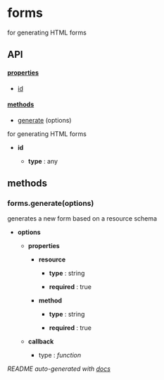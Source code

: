 # forms


for generating HTML forms

## API

#### [properties](#forms-properties)

  - [id](#forms-properties-id)


#### [methods](#forms-methods)

  - [generate](#forms-methods-generate) (options)



for generating HTML forms

- **id** 

  - **type** : any



<a name="forms-methods"></a> 

## methods 

<a name="forms-methods-generate"></a> 

### forms.generate(options)

generates a new form based on a resource schema

- **options** 

  - **properties**

    - **resource** 

      - **type** : string

      - **required** : true

    - **method** 

      - **type** : string

      - **required** : true

  - **callback**

    - type : *function*





*README auto-generated with [docs](https://github.com/bigcompany/resources/tree/master/docs)*